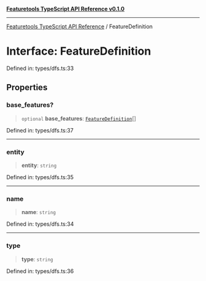 [**Featuretools TypeScript API Reference v0.1.0**](../README.md)

***

[Featuretools TypeScript API Reference](../globals.md) / FeatureDefinition

# Interface: FeatureDefinition

Defined in: types/dfs.ts:33

## Properties

### base\_features?

> `optional` **base\_features**: [`FeatureDefinition`](FeatureDefinition.md)[]

Defined in: types/dfs.ts:37

***

### entity

> **entity**: `string`

Defined in: types/dfs.ts:35

***

### name

> **name**: `string`

Defined in: types/dfs.ts:34

***

### type

> **type**: `string`

Defined in: types/dfs.ts:36
